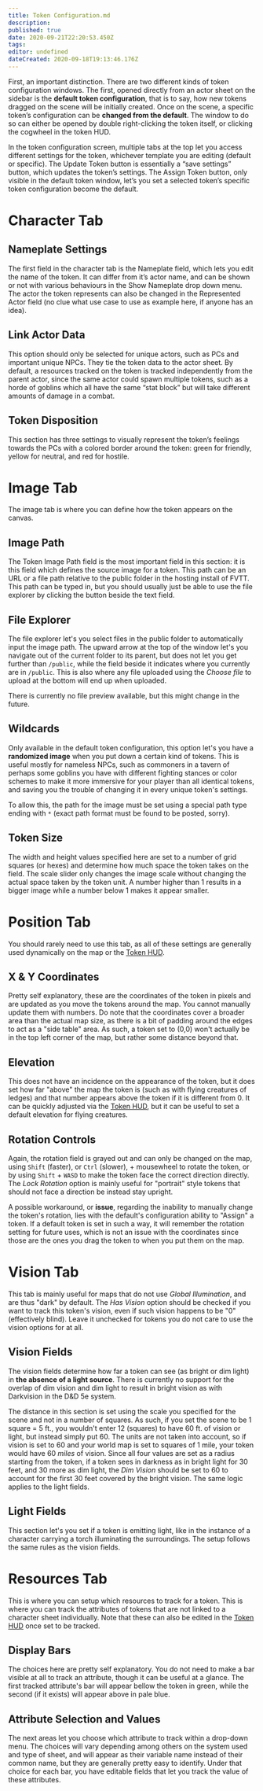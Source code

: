 ```yaml
---
title: Token Configuration.md
description:
published: true
date: 2020-09-21T22:20:53.450Z
tags:
editor: undefined
dateCreated: 2020-09-18T19:13:46.176Z
---
```


First, an important distinction. There are two different kinds of token configuration windows. The first, opened directly from an actor sheet on the sidebar is the **default token configuration**, that is to say, how new tokens dragged on the scene will be initially created. Once on the scene, a specific token’s configuration can be **changed from the default**. The window to do so can either be opened by double right-clicking the token itself, or clicking the cogwheel in the token HUD.

In the token configuration screen, multiple tabs at the top let you access different settings for the token, whichever template you are editing (default or specific). The Update Token button is essentially a “save settings” button, which updates the token’s settings. The Assign Token button, only visible in the default token window, let’s you set a selected token’s specific token configuration become the default.

# Character Tab
## Nameplate Settings
The first field in the character tab is the Nameplate field, which lets you edit the name of the token. It can differ from it’s actor name, and can be shown or not with various behaviours in the Show Nameplate drop down menu. The actor the token represents can also be changed in the Represented Actor field (no clue what use case to use as example here, if anyone has an idea).

## Link Actor Data
This option should only be selected for unique actors, such as PCs and important unique NPCs. They tie the token data to the actor sheet. By default, a resources tracked on the token is tracked independently from the parent actor, since the same actor could spawn multiple tokens, such as a horde of goblins which all have the same “stat block” but will take different amounts of damage in a combat.

## Token Disposition
This section has three settings to visually represent the token’s feelings towards the PCs with a colored border around the token: green for friendly, yellow for neutral, and red for hostile.

# Image Tab
The image tab is where you can define how the token appears on the canvas.

## Image Path
The Token Image Path field is the most important field in this section: it is this field which defines the source image for a token. This path can be an URL or a file path relative to the public folder in the hosting install of FVTT. This path can be typed in, but you should usually just be able to use the file explorer by clicking the button beside the text field.

## File Explorer
The file explorer let's you select files in the public folder to automatically input the image path. The upward arrow at the top of the window let's you navigate out of the current folder to its parent, but does not let you get further than `/public`, while the field beside it indicates where you currently are in `/public`. This is also where any file uploaded using the _Choose file_ to upload at the bottom will end up when uploaded.

There is currently no file preview available, but this might change in the future.

## Wildcards
Only available in the default token configuration, this option let's you have a **randomized image** when you put down a certain kind of tokens. This is useful mostly for nameless NPCs, such as commoners in a tavern of perhaps some goblins you have with different fighting stances or color schemes to make it more immersive for your player than all identical tokens, and saving you the trouble of changing it in every unique token's settings.

To allow this, the path for the image must be set using a special path type ending with `*` (exact path format must be found to be posted, sorry).

## Token Size
The width and height values specified here are set to a number of grid squares (or hexes) and determine how much space the token takes on the field.
The scale slider only changes the image scale without changing the actual space taken by the token unit. A number higher than 1 results in a bigger image while a number below 1 makes it appear smaller.

# Position Tab
You should rarely need to use this tab, as all of these settings are generally used dynamically on the map or the [Token HUD](/Token-HUD).

## X & Y Coordinates
Pretty self explanatory, these are the coordinates of the token in pixels and are updated as you move the tokens around the map. You cannot manually update them with numbers. Do note that the coordinates cover a broader area than the actual map size, as there is a bit of padding around the edges to act as a "side table" area. As such, a token set to (0,0) won't actually be in the top left corner of the map, but rather some distance beyond that.

## Elevation
This does not have an incidence on the appearance of the token, but it does set how far "above" the map the token is (such as with flying creatures of ledges) and that number appears above the token if it is different from 0. It can be quickly adjusted via the [Token HUD](/Token-HUD), but it can be useful to set a default elevation for flying creatures.

## Rotation Controls
Again, the rotation field is grayed out and can only be changed on the map, using `Shift` (faster), or `Ctrl` (slower), + mousewheel to rotate the token, or by using `Shift` + `WASD` to make the token face the correct direction directly. The _Lock Rotation_ option is mainly useful for "portrait" style tokens that should not face a direction be instead stay upright.

A possible workaround, or **issue**, regarding the inability to manually change the token's rotation, lies with the default's configuration ability to "Assign" a token. If a default token is set in such a way, it will remember the rotation setting for future uses, which is not an issue with the coordinates since those are the ones you drag the token to when you put them on the map.

# Vision Tab
This tab is mainly useful for maps that do not use _Global Illumination_, and are thus "dark" by default. The _Has Vision_ option should be checked if you want to track this token's vision, even if such vision happens to be "0" (effectively blind). Leave it unchecked for tokens you do not care to use the vision options for at all.

## Vision Fields
The vision fields determine how far a token can see (as bright or dim light) in **the absence of a light source**. There is currently no support for the overlap of dim vision and dim light to result in bright vision as with Darkvision in the D&D 5e system.

The distance in this section is set using the scale you specified for the scene and not in a number of squares. As such, if you set the scene to be 1 square = 5 ft., you wouldn't enter 12 (squares) to have 60 ft. of vision or light, but instead simply put 60. The units are not taken into account, so if vision is set to 60 and your world map is set to squares of 1 mile, your token would have 60 _miles_ of vision. Since all four values are set as a radius starting from the token, if a token sees in darkness as in bright light for 30 feet, and 30 more as dim light, the _Dim Vision_ should be set to 60 to account for the first 30 feet covered by the bright vision. The same logic applies to the light fields.

## Light Fields
This section let's you set if a token is emitting light, like in the instance of a character carrying a torch illuminating the surroundings. The setup follows the same rules as the vision fields.

# Resources Tab
This is where you can setup which resources to track for a token. This is where you can track the attributes of tokens that are not linked to a character sheet individually. Note that these can also be edited in the [Token HUD](/Token-HUD) once set to be tracked.

## Display Bars
The choices here are pretty self explanatory. You do not need to make a bar visible at all to track an attribute, though it can be useful at a glance. The first tracked attribute's bar will appear bellow the token in green, while the second (if it exists) will appear above in pale blue.

## Attribute Selection and Values
The next areas let you choose which attribute to track within a drop-down menu. The choices will vary depending among others on the system used and type of sheet, and will appear as their variable name instead of their common name, but they are generally pretty easy to identify. Under that choice for each bar, you have editable fields that let you track the value of these attributes.

